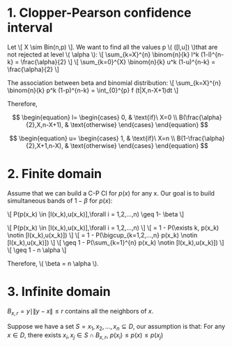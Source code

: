 
# 1. Clopper-Pearson confidence interval

Let
\\[ X \sim Bin(n,p) \\].
We want to find all the values p \\( ([l,u]) \\)that are not rejected at level \\( \alpha \\):
\\[ \sum_{k=X}^{n} \binom{n}{k} l^k (1-l)^{n-k} = \frac{\alpha}{2} \\]
\\[ \sum_{k=0}^{X} \binom{n}{k} u^k (1-u)^{n-k} = \frac{\alpha}{2} \\]

The association between beta and binomial distribution:
\\[ \sum_{k=X}^{n} \binom{n}{k} p^k (1-p)^{n-k} = \int_{0}^{p} f (t|X,n-X+1)dt \\]

Therefore,

$$ \begin{equation}
    l=
    \begin{cases}
      0, & \text{if}\ X=0 \\
      B(\frac{\alpha}{2},X,n-X+1), & \text{otherwise}
    \end{cases}
  \end{equation} $$

$$ \begin{equation}
    u=
    \begin{cases}
      1, & \text{if}\ X=n \\
      B(1-\frac{\alpha}{2},X+1,n-X), & \text{otherwise}
    \end{cases}
  \end{equation} $$




# 2. Finite domain

Assume that we can build a C-P CI for $p(x)$ for any x. Our goal is to build simultaneous bands of $1- \beta$ for $p(x)$:

\\[ P(p(x_k) \in [l(x_k),u(x_k)],\forall i = 1,2,...,n) \geq 1- \beta \\]

\\[ P(p(x_k) \in [l(x_k),u(x_k)],\forall i = 1,2,...,n) \\]
\\[ = 1 - P(\exists k, p(x_k) \notin [l(x_k),u(x_k)]) \\]
\\[ = 1 - P(\bigcup_{k=1,2,...,n} p(x_k) \notin [l(x_k),u(x_k)]) \\]
\\[ \geq 1 - P(\sum_{k=1}^{n} p(x_k) \notin [l(x_k),u(x_k)]) \\]
\\[ \geq 1 - n \alpha \\]

Therefore, \\( \beta = n \alpha \\).

# 3. Infinite domain

$B_{x,r} = { y \mid \| y-x \| \leq r }$ contains all the neighbors of $x$.

Suppose we have a set $S= { x_1,x_2,...,x_n } \subseteq D$, our assumption is that:
For any $x \in D$, there exists $x_i,x_j \in S \cap B_{x,r}$, $p(x_i)\leq p(x) \leq p(x_j)$
